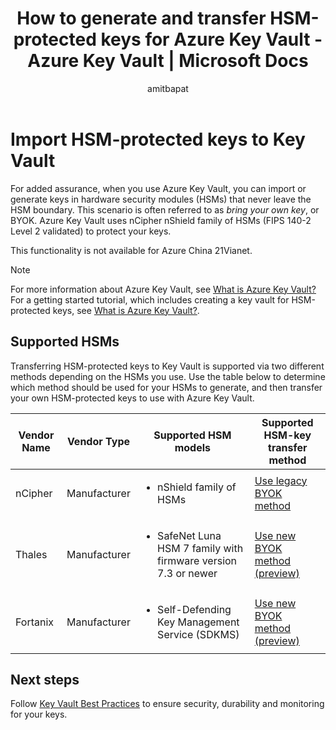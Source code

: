 ﻿---
title: How to generate and transfer HSM-protected keys for Azure Key Vault - Azure Key Vault | Microsoft Docs
description: Use this article to help you plan for, generate, and then transfer your own HSM-protected keys to use with Azure Key Vault. Also known as BYOK or bring your own key.
services: key-vault
author: amitbapat
manager: devtiw
tags: azure-resource-manager

ms.service: key-vault
ms.subservice: keys
ms.topic: conceptual
ms.date: 02/17/2020
ms.author: ambapat

---

# Import HSM-protected keys to Key Vault

For added assurance, when you use Azure Key Vault, you can import or generate keys in hardware security modules (HSMs) that never leave the HSM boundary. This scenario is often referred to as *bring your own key*, or BYOK. Azure Key Vault uses nCipher nShield family of HSMs (FIPS 140-2 Level 2 validated) to protect your keys.

This functionality is not available for Azure China 21Vianet.

> [!NOTE]
> For more information about Azure Key Vault, see [What is Azure Key Vault?](key-vault-overview.md)  
> For a getting started tutorial, which includes creating a key vault for HSM-protected keys, see [What is Azure Key Vault?](key-vault-overview.md).

## Supported HSMs

Transferring HSM-protected keys to Key Vault is supported via two different methods depending on the HSMs you use. Use the table below to determine which method should be used for your HSMs to  generate, and then transfer your own HSM-protected keys to use with Azure Key Vault. 

|Vendor Name|Vendor Type|Supported HSM models|Supported HSM-key transfer method|
|---|---|---|---|
|nCipher|Manufacturer|<ul><li>nShield family of HSMs</li></ul>|[Use legacy BYOK method](hsm-protected-keys-legacy.md)|
|Thales|Manufacturer|<ul><li>SafeNet Luna HSM 7 family with firmware version 7.3 or newer</li></ul>| [Use new BYOK method (preview)](hsm-protected-keys-vendor-agnostic-byok.md)|
|Fortanix|Manufacturer|<ul><li>Self-Defending Key Management Service (SDKMS)</li></ul>|[Use new BYOK method (preview)](hsm-protected-keys-vendor-agnostic-byok.md)|










## Next steps

Follow [Key Vault Best Practices](key-vault-best-practices.md) to ensure security, durability and monitoring for your keys.
